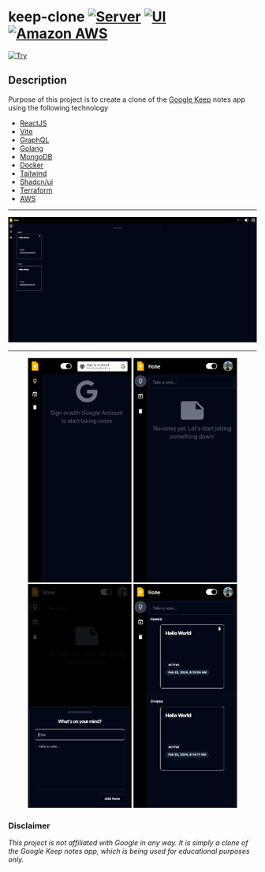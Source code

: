 # keep-clone [![Server](https://github.com/davidbudnick/keep-clone/actions/workflows/server.yml/badge.svg)](https://github.com/davidbudnick/keep-clone/actions/workflows/server.yml) [![UI](https://github.com/davidbudnick/keep-clone/actions/workflows/ui.yml/badge.svg)](https://github.com/davidbudnick/keep-clone/actions/workflows/ui.yml) [![Amazon AWS](https://img.shields.io/badge/Amazon_AWS-FF9900?style=flat-square&logo=amazonaws&logoColor=white)](https://staging.budnick.io/)

[![Try](https://img.shields.io/badge/🚀%20Try%20it%20out!-blue?style=for-the-badge&logo=)](https://staging.budnick.io/)



## Description
Purpose of this project is to create a clone of the [Google Keep](https://keep.google.com) notes app using the following technology
- [ReactJS](https://reactjs.org/)
- [Vite](https://vitejs.dev/)
- [GraphQL](https://graphql.org/)
- [Golang](https://golang.org/)
- [MongoDB](https://www.mongodb.com/)
- [Docker](https://www.docker.com/)
- [Tailwind](https://tailwindcss.com/)
- [Shadcn/ui](https://ui.shadcn.com/)
- [Terraform](https://www.terraform.io/)
- [AWS](https://aws.amazon.com/)

---
![image](./.assets/images/desktop.png)

---

<p align="center">
  <img src="./.assets/images/mobile-1.png" alt="Image 1" width="210"/>
  <img src="./.assets/images/mobile-2.png" alt="Image 2" width="210"/>
  <img src="./.assets/images/mobile-3.png" alt="Image 3" width="210"/>
  <img src="./.assets/images/mobile-4.png" alt="Image 4" width="210" />
</p>





### Disclaimer
*This project is not affiliated with Google in any way. It is simply a clone of the Google Keep notes app, which is being used for educational purposes only.*
